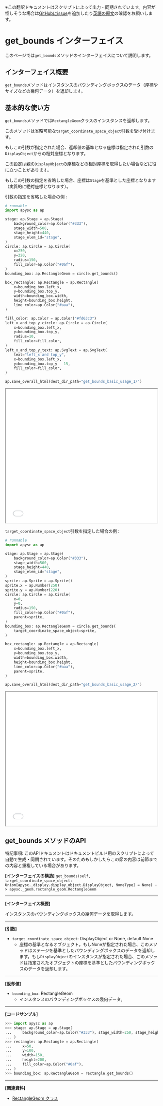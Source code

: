 <span class="inconspicuous-txt">※この翻訳ドキュメントはスクリプトによって出力・同期されています。内容が怪しそうな場合は<a href="https://github.com/simon-ritchie/apysc/issues" target="_blank">GitHubにissue</a>を追加したり[英語の原文](https://simon-ritchie.github.io/apysc/en/get_bounds.html)の確認をお願いします。</span>

# get_bounds インターフェイス

このページでは`get_bounds`メソッドのインターフェイスについて説明します。

## インターフェイス概要

`get_bounds`メソッドはインスタンスのバウンディングボックスのデータ（座標やサイズなどの幾何データ）を返却します。

## 基本的な使い方

`get_bounds`メソッドでは`RectangleGeom`クラスのインスタンスを返却します。

このメソッドは省略可能な`target_coordinate_space_object`引数を受け付けます。

もしこの引数が指定された場合、返却値の基準となる座標は指定された引数の`DisplayObject`からの相対座標となります。

この設定は親の`DisplayObject`の座標などの相対座標を取得したい場合などに役に立つことがあります。

もしこの引数の指定を省略した場合、座標は`Stage`を基準とした座標となります（実質的に絶対座標となります）。

引数の指定を省略した場合の例 :

```py
# runnable
import apysc as ap

stage: ap.Stage = ap.Stage(
    background_color=ap.Color("#333"),
    stage_width=500,
    stage_height=440,
    stage_elem_id="stage",
)
circle: ap.Circle = ap.Circle(
    x=250,
    y=220,
    radius=150,
    fill_color=ap.Color("#0af"),
)
bounding_box: ap.RectangleGeom = circle.get_bounds()

box_rectangle: ap.Rectangle = ap.Rectangle(
    x=bounding_box.left_x,
    y=bounding_box.top_y,
    width=bounding_box.width,
    height=bounding_box.height,
    line_color=ap.Color("#aaa"),
)

fill_color: ap.Color = ap.Color("#fd63c3")
left_x_and_top_y_circle: ap.Circle = ap.Circle(
    x=bounding_box.left_x,
    y=bounding_box.top_y,
    radius=10,
    fill_color=fill_color,
)
left_x_and_top_y_text: ap.SvgText = ap.SvgText(
    text="left_x and top_y",
    x=bounding_box.left_x,
    y=bounding_box.top_y - 15,
    fill_color=fill_color,
)

ap.save_overall_html(dest_dir_path="get_bounds_basic_usage_1/")
```

<iframe src="static/get_bounds_basic_usage_1/index.html" width="500" height="440"></iframe>

`target_coordinate_space_object`引数を指定した場合の例 :

```py
# runnable
import apysc as ap

stage: ap.Stage = ap.Stage(
    background_color=ap.Color("#333"),
    stage_width=500,
    stage_height=440,
    stage_elem_id="stage",
)
sprite: ap.Sprite = ap.Sprite()
sprite.x = ap.Number(250)
sprite.y = ap.Number(220)
circle: ap.Circle = ap.Circle(
    x=0,
    y=0,
    radius=150,
    fill_color=ap.Color("#0af"),
    parent=sprite,
)
bounding_box: ap.RectangleGeom = circle.get_bounds(
    target_coordinate_space_object=sprite,
)

box_rectangle: ap.Rectangle = ap.Rectangle(
    x=bounding_box.left_x,
    y=bounding_box.top_y,
    width=bounding_box.width,
    height=bounding_box.height,
    line_color=ap.Color("#aaa"),
    parent=sprite,
)

ap.save_overall_html(dest_dir_path="get_bounds_basic_usage_2/")
```

<iframe src="static/get_bounds_basic_usage_2/index.html" width="500" height="440"></iframe>

## get_bounds メソッドのAPI

<span class="inconspicuous-txt">特記事項: このAPIドキュメントはドキュメントビルド用のスクリプトによって自動で生成・同期されています。そのためもしかしたらこの節の内容は前節までの内容と重複している場合があります。</span>

**[インターフェイスの構造]** `get_bounds(self, target_coordinate_space_object: Union[apysc._display.display_object.DisplayObject, NoneType] = None) -> apysc._geom.rectangle_geom.RectangleGeom`<hr>

**[インターフェイス概要]**

インスタンスのバウンディングボックスの幾何データを取得します。<hr>

**[引数]**

- `target_coordinate_space_object`: DisplayObject or None, default None
  - 座標の基準となるオブジェクト。もしNoneが指定された場合、このメソッドはステージを基準としたバウンディングボックスのデータを返却します。もし`DisplayObject`のインスタンスが指定された場合、ごのメソッドは指定されたオブジェクトの座標を基準としたバウンディングボックスのデータを返却します。

<hr>

**[返却値]**

- `bounding_box`: RectangleGeom
  - インスタンスのバウンディングボックスの幾何データ。

<hr>

**[コードサンプル]**

```py
>>> import apysc as ap
>>> stage: ap.Stage = ap.Stage(
...     background_color=ap.Color("#333"), stage_width=250, stage_height=350
... )
>>> rectangle: ap.Rectangle = ap.Rectangle(
...     x=50,
...     y=100,
...     width=150,
...     height=200,
...     fill_color=ap.Color("#0af"),
... )
>>> bounding_box: ap.RectangleGeom = rectangle.get_bounds()
```

<hr>

**[関連資料]**

- [RectangleGeom クラス](https://simon-ritchie.github.io/apysc/jp/jp_rectangle_geom.html)